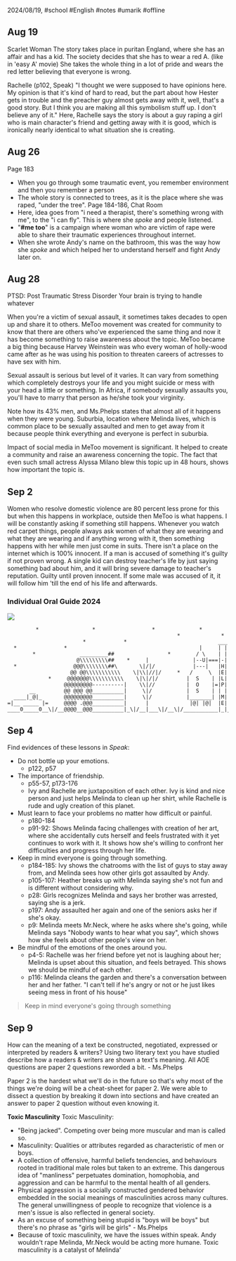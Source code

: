 2024/08/19, #school #English #notes #umarik #offline 
## Aug 19
Scarlet Woman
	The story takes place in puritan England, where she has an affair and has a kid. The society decides that she has to wear a red A. (like in 'easy A' movie) She takes the whole thing in a lot of pride and wears the red letter believing that everyone is wrong.

Rachelle (p102, Speak)
	"I thought we were supposed to have opinions here. My opinion is that it's kind of hard to read, but the part about how Hester gets in trouble and the preacher guy almost gets away with it, well, that's a good story. But I think you are making all this symbolism stuff up. I don't believe any of it."
Here, Rachelle says the story is about a guy raping a girl who is main character's friend and getting away with it is good, which is ironically nearly identical to what situation she is creating.
## Aug 26
Page 183
- When you go through some traumatic event, you remember environment and then you remember a person
- The whole story is connected to trees, as it is the place where she was raped, "under the tree".
Page 184-186, Chat Room
- Here, idea goes from "i need a therapist, there's something wrong with me", to the "i can fly". This is where she *spoke* and people listened.
- "**#me too**" is a campaign where woman who are victim of rape were able to share their traumatic experiences throughout internet. 
- When she wrote Andy's name on the bathroom, this was the way how she *spoke* and which helped her to understand herself and fight Andy later on. 
## Aug 28
PTSD: Post Traumatic Stress Disorder
Your brain is trying to handle whatever 

When you're a victim of sexual assault, it sometimes takes decades to open up and share it to others. MeToo movement was created for community to know that there are others who've experienced the same thing and now it has become something to raise awareness about the topic. MeToo became a big thing because Harvey Weinstein was who every woman of holly-wood came after as he was using his position to threaten careers of actresses to have sex with him.

Sexual assault is serious but level of it varies. It can vary from something which completely destroys your life and you might suicide or mess with your head a little or something. In Africa, if somebody sexually assaults you, you'll have to marry that person as he/she took your virginity. 

Note how its 43% men, and Ms.Phelps states that almost all of it happens when they were young. 
Suburbia, location where Melinda lives, which is common place to be sexually assaulted and men to get away from it because people think everything and everyone is perfect in suburbia. 

Impact of social media in MeToo movement is significant. It helped to create a community and raise an awareness concerning the topic. The fact that even such small actress Alyssa Milano blew this topic up in 48 hours, shows how important the topic is.
## Sep 2
Women who resolve domestic violence are 80 percent less prone for this but when this happens in workplace, outside then MeToo is what happens. I will be constantly asking if something still happens. Whenever you watch red carpet things, people always ask women of what they are wearing and what they are wearing and if anything wrong with it, then something happens with her while men just come in suits. There isn't a place on the internet which is 100% innocent. If a man is accused of something it's guilty if not proven wrong. A single kid can destroy teacher's life by just saying something bad about him, and it will bring severe damage to teacher's reputation. Guilty until proven innocent. If some male was accused of it, it will follow him 'till the end of his life and afterwards. 
### Individual Oral Guide 2024
![](https://www.youtube.com/watch?v=nLg8bcCCXjU)

```
         *                 *                  *              *
                                                      *             *
                        *            *                             ___
  *               *                                          |     | |
        *              _________##                 *        / \    | |
                      @\\\\\\\\\##    *     |              |--U|===|-|
  *                  @@@\\\\\\\\##\       \|/|/            |---|   |H|
                    @@ @@\\\\\\\\\\\    \|\\|//|/     *   /     \  |E|
             *     @@@@@@@\\\\\\\\\\\    \|\|/|/         |  S    | |L|
                  @@@@@@@@@----------|    \\|//          |  O    |=|P|
       __         @@ @@@ @@__________|     \|/           |  S    | | |
  ____|_@|_       @@@@@@@@@__________|     \|/           |_______| |M|
=|__ _____ |=     @@@@ .@@@__________|      |             |@| |@|  |E|
____0_____0__\|/__@@@@__@@@__________|_\|/__|___\|/__\|/___________|_|_
```
## Sep 4
Find evidences of these lessons in *Speak*:
- Do not bottle up your emotions.
	- p122, p57
- The importance of friendship.
	- p55-57, p173-176
	- Ivy and Rachelle are juxtaposition of each other. Ivy is kind and nice person and just helps Melinda to clean up her shirt, while Rachelle is rude and ugly creation of this planet.
- Must learn to face your problems no matter how difficult or painful.
	- p180-184
	- p91-92: Shows Melinda facing challenges with creation of her art, where she accidentally cuts herself and feels frustrated with it yet continues to work with it. It shows how she's willing to confront her difficulties and progress through her life.
- Keep in mind everyone is going through something.
	- p184-185: Ivy shows the chatrooms with the list of guys to stay away from, and Melinda sees how other girls got assaulted by Andy.
	- p105-107: Heather breaks up with Melinda saying she's not fun and is different without considering why.
	- p28: Girls recognizes Melinda and says her brother was arrested, saying she is a jerk.
	- p197: Andy assaulted her again and one of the seniors asks her if she's okay.
	- p9: Melinda meets Mr.Neck, where he asks where she's going, while Melinda says "Nobody wants to hear what you say", which shows how she feels about other people's view on her.
- Be mindful of the emotions of the ones around you.
	- p4-5: Rachelle was her friend before yet not is laughing about her; Melinda is upset about this situation, and feels betrayed. This shows we should be mindful of each other.
	- p116: Melinda cleans the garden and there's a conversation between her and her father. "I can't tell if he's angry or not or he just likes seeing mess in front of his house"

> Keep in mind everyone's going through something
## Sep 9
How can the meaning of a text be constructed, negotiated, expressed or interpreted by readers & writers? Using two literary text you have studied describe how a readers & writers are shown a text's meaning. 
	All AOE questions are paper 2 questions reworded a bit. - Ms.Phelps

Paper 2 is the hardest what we'll do in the future so that's why most of the things we're doing will be a cheat-sheet for paper 2. We were able to dissect a question by breaking it down into sections and have created an answer to paper 2 question without even knowing it.

**Toxic Masculinity**
Toxic Masculinity: 
- "Being jacked". Competing over being more muscular and man is called so. 
- Masculinity: Qualities or attributes regarded as characteristic of men or boys.
- A collection of offensive, harmful beliefs tendencies, and behaviours rooted in traditional male roles but taken to an extreme. This dangerous idea of "manliness" perpetuates domination, homophobia, and aggression and can be harmful to the mental health of all genders.
- Physical aggression is a socially constructed gendered behavior embedded in the social meanings of masculinities across many cultures. The general unwillingness of people to recognize that violence is a men's issue is also reflected in general society.
- As an excuse of something being stupid is "boys will be boys" but there's no phrase as "girls will be girls" - Ms.Phelps
- Because of toxic masculinity, we have the issues within speak. Andy wouldn't rape Melinda, Mr.Neck would be acting more humane. Toxic masculinity is a catalyst of Melinda'